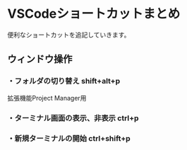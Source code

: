 # VSCodeショートカットまとめ
便利なショートカットを追記していきます。
## ウィンドウ操作
### ・フォルダの切り替え shift+alt+p
拡張機能Project Manager用
### ・ターミナル画面の表示、非表示 ctrl+p
### ・新規ターミナルの開始 ctrl+shift+p